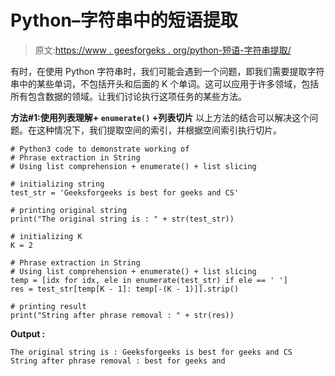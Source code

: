 # Python–字符串中的短语提取

> 原文:[https://www . geesforgeks . org/python-短语-字符串提取/](https://www.geeksforgeeks.org/python-phrase-extraction-in-string/)

有时，在使用 Python 字符串时，我们可能会遇到一个问题，即我们需要提取字符串中的某些单词，不包括开头和后面的 K 个单词。这可以应用于许多领域，包括所有包含数据的领域。让我们讨论执行这项任务的某些方法。

**方法#1:使用列表理解+ `enumerate()` +列表切片**
以上方法的结合可以解决这个问题。在这种情况下，我们提取空间的索引，并根据空间索引执行切片。

```
# Python3 code to demonstrate working of 
# Phrase extraction in String
# Using list comprehension + enumerate() + list slicing

# initializing string
test_str = 'Geeksforgeeks is best for geeks and CS'

# printing original string
print("The original string is : " + str(test_str))

# initializing K 
K = 2

# Phrase extraction in String
# Using list comprehension + enumerate() + list slicing
temp = [idx for idx, ele in enumerate(test_str) if ele == ' ']
res = test_str[temp[K - 1]: temp[-(K - 1)]].strip()

# printing result 
print("String after phrase removal : " + str(res)) 
```

**Output :**

```
The original string is : Geeksforgeeks is best for geeks and CS
String after phrase removal : best for geeks and

```